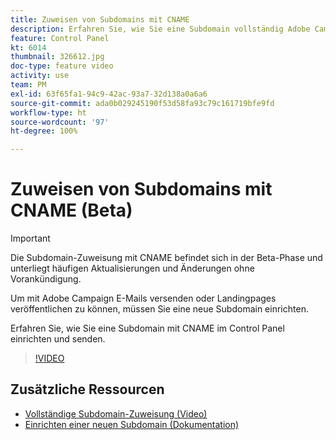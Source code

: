 ```yaml
---
title: Zuweisen von Subdomains mit CNAME
description: Erfahren Sie, wie Sie eine Subdomain vollständig Adobe Campaign zuweisen.
feature: Control Panel
kt: 6014
thumbnail: 326612.jpg
doc-type: feature video
activity: use
team: PM
exl-id: 63f65fa1-94c9-42ac-93a7-32d138a0a6a6
source-git-commit: ada0b029245190f53d58fa93c79c161719bfe9fd
workflow-type: ht
source-wordcount: '97'
ht-degree: 100%

---
```


# Zuweisen von Subdomains mit CNAME (Beta)

>[!IMPORTANT]
>
> Die Subdomain-Zuweisung mit CNAME befindet sich in der Beta-Phase und unterliegt häufigen Aktualisierungen und Änderungen ohne Vorankündigung.

Um mit Adobe Campaign E-Mails versenden oder Landingpages veröffentlichen zu können, müssen Sie eine neue Subdomain einrichten.

Erfahren Sie, wie Sie eine Subdomain mit CNAME im Control Panel einrichten und senden.

>[!VIDEO](https://video.tv.adobe.com/v/326612?quality=12)

## Zusätzliche Ressourcen

* [Vollständige Subdomain-Zuweisung (Video)](./subdomain-delegation.md)
* [Einrichten einer neuen Subdomain (Dokumentation)](https://docs.adobe.com/content/help/de-DE/control-panel/using/subdomains-and-certificates/setting-up-new-subdomain.html)

